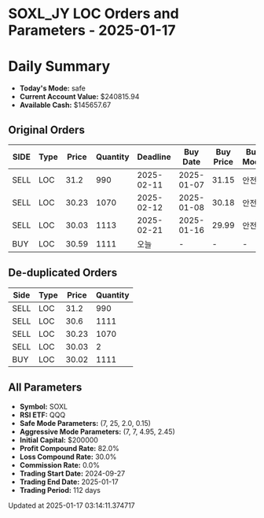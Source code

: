 # SOXL_JY LOC Orders and Parameters - 2025-01-17

# Daily Summary

- **Today's Mode:** safe
- **Current Account Value:** $240815.94
- **Available Cash:** $145657.67

## Original Orders

| SIDE | Type | Price | Quantity | Deadline | Buy Date | Buy Price | Buy Mode |
|------|------|-------|----------|----------|----------|-----------|----------|
| SELL | LOC | 31.2 | 990 | 2025-02-11 | 2025-01-07 | 31.15 | 안전 |
| SELL | LOC | 30.23 | 1070 | 2025-02-12 | 2025-01-08 | 30.18 | 안전 |
| SELL | LOC | 30.03 | 1113 | 2025-02-21 | 2025-01-16 | 29.99 | 안전 |
| BUY | LOC | 30.59 | 1111 | 오늘 | - | - | - |

## De-duplicated Orders

| Side | Type | Price | Quantity |
|------|------|-------|----------|
| SELL | LOC | 31.2 | 990 |
| SELL | LOC | 30.6 | 1111 |
| SELL | LOC | 30.23 | 1070 |
| SELL | LOC | 30.03 | 2 |
| BUY | LOC | 30.02 | 1111 |

## All Parameters

- **Symbol:** SOXL
- **RSI ETF:** QQQ
- **Safe Mode Parameters:** (7, 25, 2.0, 0.15)
- **Aggressive Mode Parameters:** (7, 7, 4.95, 2.45)
- **Initial Capital:** $200000
- **Profit Compound Rate:** 82.0%
- **Loss Compound Rate:** 30.0%
- **Commission Rate:** 0.0%
- **Trading Start Date:** 2024-09-27
- **Trading End Date:** 2025-01-17
- **Trading Period:** 112 days

Updated at 2025-01-17 03:14:11.374717
